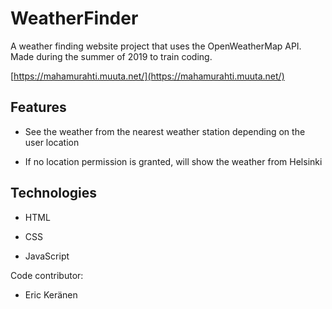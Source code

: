 # WeatherFinder
A weather finding website project that uses the OpenWeatherMap API. Made during the summer of 2019 to train coding.

[https://mahamurahti.muuta.net/](https://mahamurahti.muuta.net/)

## Features

- See the weather from the nearest weather station depending on the user location

- If no location permission is granted, will show the weather from Helsinki

## Technologies

- HTML

- CSS

- JavaScript

 Code contributor:
 * Eric Keränen
